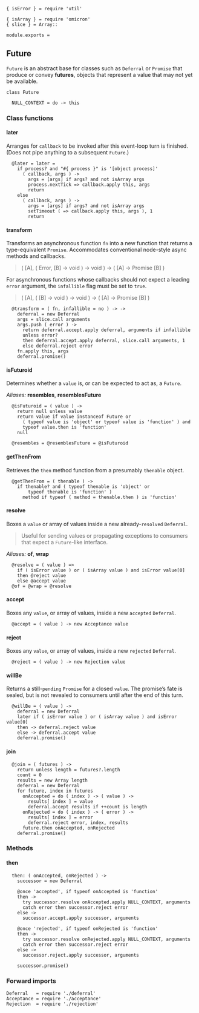     { isError } = require 'util'

    { isArray } = require 'omicron'
    { slice } = Array::

    module.exports =



## Future

`Future` is an abstract base for classes such as `Deferral` or `Promise` that
produce or convey **futures**, objects that represent a value that may not yet
be available.

    class Future

      NULL_CONTEXT = do -> this


### Class functions


#### later

Arranges for `callback` to be invoked after this event-loop turn is finished.
(Does not pipe anything to a subsequent `Future`.)

      @later = later =
        if process? and "#{ process }" is '[object process]'
          ( callback, args ) ->
            args = [args] if args? and not isArray args
            process.nextTick => callback.apply this, args
            return
        else
          ( callback, args ) ->
            args = [args] if args? and not isArray args
            setTimeout ( => callback.apply this, args ), 1
            return


#### transform

Transforms an asynchronous function `fn` into a new function that returns a
type-equivalent `Promise`. Accommodates conventional node-style async methods
and callbacks.

> ( [A], ( Error, [B] → void ) → void ) → ( [A] → Promise [B] )

For asynchronous functions whose callbacks should not expect a leading `error`
argument, the `infallible` flag must be set to `true`.

> ( [A], ( [B] → void ) → void ) → ( [A] → Promise [B] )

      @transform = ( fn, infallible = no ) -> ->
        deferral = new Deferral
        args = slice.call arguments
        args.push ( error ) ->
          return deferral.accept.apply deferral, arguments if infallible
          unless error?
          then deferral.accept.apply deferral, slice.call arguments, 1
          else deferral.reject error
        fn.apply this, args
        deferral.promise()


#### isFuturoid

Determines whether a `value` is, or can be expected to act as, a `Future`.

*Aliases:* **resembles**, **resemblesFuture**

      @isFuturoid = ( value ) ->
        return null unless value
        return value if value instanceof Future or
          ( typeof value is 'object' or typeof value is 'function' ) and
          typeof value.then is 'function'
        null

      @resembles = @resemblesFuture = @isFuturoid


#### getThenFrom

Retrieves the `then` method function from a presumably `thenable` object.

      @getThenFrom = ( thenable ) ->
        if thenable? and ( typeof thenable is 'object' or
            typeof thenable is 'function' )
          method if typeof ( method = thenable.then ) is 'function'


#### resolve

Boxes a `value` or array of values inside a new already-`resolved` `Deferral`.

> Useful for sending values or propagating exceptions to consumers that expect
  a `Future`-like interface.

*Aliases:* **of**, **wrap**

      @resolve = ( value ) =>
        if ( isError value ) or ( isArray value ) and isError value[0]
        then @reject value
        else @accept value
      @of = @wrap = @resolve


#### accept

Boxes any `value`, or array of values, inside a new `accepted` `Deferral`.

      @accept = ( value ) -> new Acceptance value


#### reject

Boxes any `value`, or array of values, inside a new `rejected` `Deferral`.

      @reject = ( value ) -> new Rejection value


#### willBe

Returns a still-`pending` `Promise` for a closed `value`. The promise’s fate is
sealed, but is not revealed to consumers until after the end of this turn.

      @willBe = ( value ) ->
        deferral = new Deferral
        later if ( isError value ) or ( isArray value ) and isError value[0]
        then -> deferral.reject value
        else -> deferral.accept value
        deferral.promise()


#### join

      @join = ( futures ) ->
        return unless length = futures?.length
        count = 0
        results = new Array length
        deferral = new Deferral
        for future, index in futures
          onAccepted = do ( index ) -> ( value ) ->
            results[ index ] = value
            deferral.accept results if ++count is length
          onRejected = do ( index ) -> ( error ) ->
            results[ index ] = error
            deferral.reject error, index, results
          future.then onAccepted, onRejected
        deferral.promise()



### Methods


#### then

      then: ( onAccepted, onRejected ) ->
        successor = new Deferral

        @once 'accepted', if typeof onAccepted is 'function'
        then ->
          try successor.resolve onAccepted.apply NULL_CONTEXT, arguments
          catch error then successor.reject error
        else ->
          successor.accept.apply successor, arguments

        @once 'rejected', if typeof onRejected is 'function'
        then ->
          try successor.resolve onRejected.apply NULL_CONTEXT, arguments
          catch error then successor.reject error
        else ->
          successor.reject.apply successor, arguments

        successor.promise()



### Forward imports

    Deferral   = require './deferral'
    Acceptance = require './acceptance'
    Rejection  = require './rejection'
